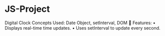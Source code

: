 # JS-Project
 Digital Clock
Concepts Used: Date Object, setInterval, DOM
🔹 Features:
• Displays real-time time updates.
• Uses setInterval to update every second.
